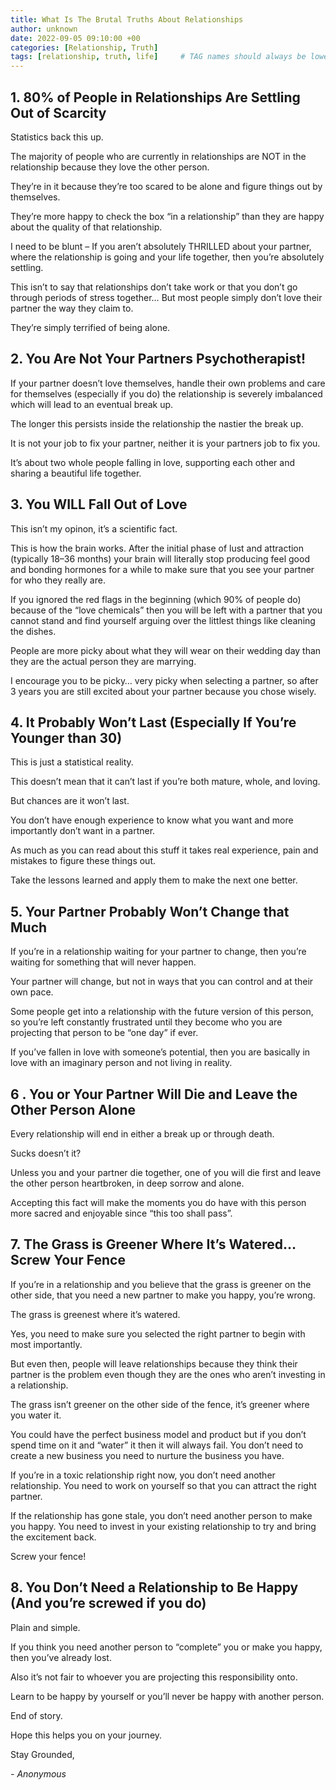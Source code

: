 ```yaml
---
title: What Is The Brutal Truths About Relationships
author: unknown 
date: 2022-09-05 09:10:00 +00
categories: [Relationship, Truth]
tags: [relationship, truth, life]     # TAG names should always be lowercase
---
```


## 1. 80% of People in Relationships Are Settling Out of Scarcity

Statistics back this up.

The majority of people who are currently in relationships are NOT in the relationship because they love the other person.

They’re in it because they’re too scared to be alone and figure things out by themselves.

They’re more happy to check the box “in a relationship” than they are happy about the quality of that relationship.

I need to be blunt – If you aren’t absolutely THRILLED about your partner, where the relationship is going and your life together, then you’re absolutely settling.

This isn’t to say that relationships don’t take work or that you don’t go through periods of stress together… But most people simply don’t love their partner the way they claim to.

They’re simply terrified of being alone.

## 2. You Are Not Your Partners Psychotherapist!

If your partner doesn’t love themselves, handle their own problems and care for themselves (especially if you do) the relationship is severely imbalanced which will lead to an eventual break up.

The longer this persists inside the relationship the nastier the break up.

It is not your job to fix your partner, neither it is your partners job to fix you.

It’s about two whole people falling in love, supporting each other and sharing a beautiful life together.

## 3. You WILL Fall Out of Love

This isn’t my opinon, it’s a scientific fact.

This is how the brain works. After the initial phase of lust and attraction (typically 18–36 months) your brain will literally stop producing feel good and bonding hormones for a while to make sure that you see your partner for who they really are.

If you ignored the red flags in the beginning (which 90% of people do) because of the “love chemicals” then you will be left with a partner that you cannot stand and find yourself arguing over the littlest things like cleaning the dishes.

People are more picky about what they will wear on their wedding day than they are the actual person they are marrying.

I encourage you to be picky… very picky when selecting a partner, so after 3 years you are still excited about your partner because you chose wisely.

## 4. It Probably Won’t Last (Especially If You’re Younger than 30)

This is just a statistical reality.

This doesn’t mean that it can’t last if you’re both mature, whole, and loving.

But chances are it won’t last.

You don’t have enough experience to know what you want and more importantly don’t want in a partner.

As much as you can read about this stuff it takes real experience, pain and mistakes to figure these things out.

Take the lessons learned and apply them to make the next one better.

## 5. Your Partner Probably Won’t Change that Much

If you’re in a relationship waiting for your partner to change, then you’re waiting for something that will never happen.

Your partner will change, but not in ways that you can control and at their own pace.

Some people get into a relationship with the future version of this person, so you’re left constantly frustrated until they become who you are projecting that person to be “one day” if ever.

If you’ve fallen in love with someone’s potential, then you are basically in love with an imaginary person and not living in reality.

## 6 . You or Your Partner Will Die and Leave the Other Person Alone

Every relationship will end in either a break up or through death.

Sucks doesn’t it?

Unless you and your partner die together, one of you will die first and leave the other person heartbroken, in deep sorrow and alone.

Accepting this fact will make the moments you do have with this person more sacred and enjoyable since “this too shall pass”.

## 7. The Grass is Greener Where It’s Watered… Screw Your Fence

If you’re in a relationship and you believe that the grass is greener on the other side, that you need a new partner to make you happy, you’re wrong.

The grass is greenest where it’s watered.

Yes, you need to make sure you selected the right partner to begin with most importantly.

But even then, people will leave relationships because they think their partner is the problem even though they are the ones who aren’t investing in a relationship.

The grass isn’t greener on the other side of the fence, it’s greener where you water it.

You could have the perfect business model and product but if you don’t spend time on it and “water” it then it will always fail. You don’t need to create a new business you need to nurture the business you have.

If you’re in a toxic relationship right now, you don’t need another relationship. You need to work on yourself so that you can attract the right partner.

If the relationship has gone stale, you don’t need another person to make you happy. You need to invest in your existing relationship to try and bring the excitement back.

Screw your fence!

## 8. You Don’t Need a Relationship to Be Happy (And you’re screwed if you do)

Plain and simple.

If you think you need another person to “complete” you or make you happy, then you’ve already lost.

Also it’s not fair to whoever you are projecting this responsibility onto.

Learn to be happy by yourself or you’ll never be happy with another person.

End of story.

Hope this helps you on your journey.

Stay Grounded,

_- Anonymous_
